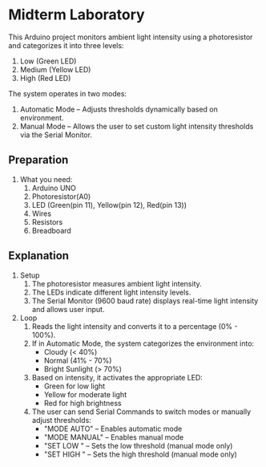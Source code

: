 # Midterm Laboratory

This Arduino project monitors ambient light intensity using a photoresistor and categorizes it into three levels:

1. Low (Green LED)
2. Medium (Yellow LED)
3. High (Red LED)

The system operates in two modes:

1. Automatic Mode – Adjusts thresholds dynamically based on environment.
2. Manual Mode – Allows the user to set custom light intensity thresholds via the Serial Monitor.

## Preparation
1. What you need:
    1. Arduino UNO 
    2. Photoresistor(A0)
    3. LED (Green(pin 11), Yellow(pin 12), Red(pin 13))
    4. Wires
    5. Resistors
    6. Breadboard

## Explanation
1. Setup
    1. The photoresistor measures ambient light intensity.
    2. The LEDs indicate different light intensity levels.
    3. The Serial Monitor (9600 baud rate) displays real-time light intensity and allows user input.
2. Loop
    1. Reads the light intensity and converts it to a percentage (0% - 100%).
    2. If in Automatic Mode, the system categorizes the environment into:
        - Cloudy (< 40%)
        - Normal (41% - 70%)
        - Bright Sunlight (> 70%)
    3. Based on intensity, it activates the appropriate LED:
        - Green for low light
        - Yellow for moderate light
        - Red for high brightness
    4. The user can send Serial Commands to switch modes or manually adjust thresholds:
        - "MODE AUTO" – Enables automatic mode
        - "MODE MANUAL" – Enables manual mode
        - "SET LOW <value>" – Sets the low threshold (manual mode only)
        - "SET HIGH <value>" – Sets the high threshold (manual mode only)